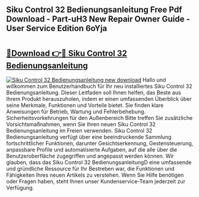 ## Siku Control 32 Bedienungsanleitung Free Pdf Download - Part-uH3 New Repair Owner Guide - User Service Edition 6oYja

# <h2><a href="http://df62i9.blite.top/?on=Siku+Control+32+Bedienungsanleitung">🔗Download 👉🔴 Siku Control 32 Bedienungsanleitung</a></h2>

[![Siku Control 32 Bedienungsanleitung new download](https://i.imgur.com/lujVjoI.png)](http://df62i9.blite.top/?on=Siku+Control+32+Bedienungsanleitung)
Hallo und willkommen zum Benutzerhandbuch für Ihr neu installiertes Siku Control 32 Bedienungsanleitung. Dieser Leitfaden soll Ihnen helfen, das Beste aus Ihrem Produkt herauszuholen, indem er einen umfassenden Überblick über seine Merkmale, Funktionen und Vorteile bietet. Sie finden klare Anweisungen für Betrieb, Wartung und Fehlerbehebung. Sicherheitsvorkehrungen für den Außenbereich Bitte treffen Sie zusätzliche Vorsichtsmaßnahmen, wenn Sie Ihren neuen Siku Control 32 Bedienungsanleitung im Freien verwenden. Siku Control 32 Bedienungsanleitung verfügt über eine beeindruckende Sammlung fortschrittlicher Funktionen, darunter Gesichtserkennung, Gestensteuerung, anpassbare Profile und automatisierte Aufgaben, auf die alle über die Benutzeroberfläche zugegriffen und angepasst werden können. Wir glauben, dass das Siku Control 32 BedienungsanleitungD eine umfassende und gründliche Ressource für Ihr Bestreben war, die Funktionen und Fähigkeiten Ihres neuen Artikels zu verstehen. Wenn Sie Hilfe benötigen oder Fragen haben, steht Ihnen unser Kundenservice-Team jederzeit zur Verfügung.
